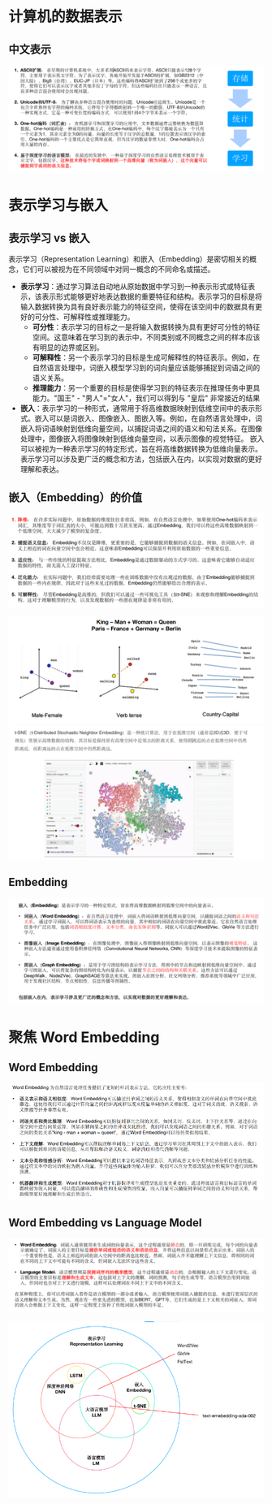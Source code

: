 # 计算机的数据表示

## 中文表示

![](../../youdaonote-images/Pasted%20image%2020231219234030.png)

# 表示学习与嵌入

## 表示学习 vs 嵌入

表示学习（Representation Learning）和嵌入（Embedding）是密切相关的概念，它们可以被视为在不同领域中对同一概念的不同命名或描述。

- **表示学习**：通过学习算法自动地从原始数据中学习到一种表示形式或特征表示，该表示形式能够更好地表达数据的重要特征和结构。表示学习的目标是将输入数据转换为具有良好表示能力的特征空间，使得在该空间中的数据具有更好的可分性、可解释性或推理能力。
	- **可分性**：表示学习的目标之一是将输入数据转换为具有更好可分性的特征空间。这意味着在学习到的表示中，不同类别或不同概念之间的样本应该有明显的边界或区别。
	- **可解释性**：另一个表示学习的目标是生成可解释性的特征表示。例如，在自然语言处理中，词嵌入模型学习到的词向量应该能够捕捉到词语之间的语义关系。
	- **推理能力**：另一个重要的目标是使得学习到的特征表示在推理任务中更具能力。"国王" - "男人"="女人"，我们可以得到与 "皇后" 非常接近的结果
- **嵌入**：表示学习的一种形式，通常用于将高维数据映射到低维空间中的表示形式。嵌入可以是词嵌入、图像嵌入、图嵌入等。例如，在自然语言处理中，词嵌入将词语映射到低维向量空间，以捕捉词语之间的语义和句法关系。在图像处理中，图像嵌入将图像映射到低维向量空间，以表示图像的视觉特征。
嵌入可以被视为一种表示学习的特定形式，旨在将高维数据转换为低维向量表示。表示学习可以涉及更广泛的概念和方法，包括嵌入在内，以实现对数据的更好理解和表达。

## 嵌入（Embedding）的价值

![](../../youdaonote-images/Pasted%20image%2020231219234822.png)

![](../../youdaonote-images/Pasted%20image%2020231219234845.png)
![](../../youdaonote-images/Pasted%20image%2020231219234928.png)

## Embedding

![](../../youdaonote-images/Pasted%20image%2020231219234959.png)

# 聚焦 Word Embedding

## Word Embedding

![](../../youdaonote-images/Pasted%20image%2020231219235039.png)

## Word Embedding vs Language Model

![](../../youdaonote-images/Pasted%20image%2020231219235148.png)

![](../../youdaonote-images/Pasted%20image%2020231219235302.png)